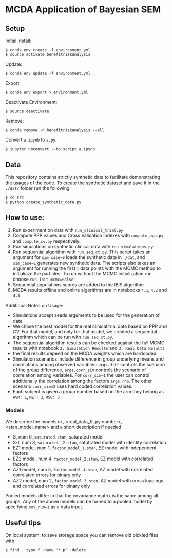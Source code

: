 # MCDA Application of Bayesian SEM

## Setup

Initial install:

    $ conda env create -f environment.yml
    $ source activate benefitriskanalysis

Update:

    $ conda env update -f environment.yml
    
Export: 

    $ conda env export > environment.yml

Deactivate Environment:

    $ source deactivate

Remove:

    $ conda remove -n benefitriskanalysis --all


Convert `a.ipynb` to `a.py`:

    $ jupyter nbconvert --to script a.ipynb

## Data 

This repository contains strictly synthetic data to facilitate demonstrating the usages of the code. To create the synthetic dataset and save it in the `./dat/` folder run the following

    $ cd src
    $ python create_synthetic_data.py


## How to use:

1. Run experiment on data with `run_clinical_trial.py`
2. Compute PPP values and Cross Validation Indexes with `compute_ppp.py` and `compute_cv.py` respectively. 
3. Run simulations on synthetic clinical data with `run_simulations.py`. 
4. Run sequential algorithm with `run_seq_ct.py`. This script takes an argument for `sim_case=0` loads the synthetic data in `./dat`, and `sim_case=1` generates new synthetic data. The scripts also takes an argument for running the first `t` data points with the MCMC method to initialiaze the particles. To run without the MCMC initialization run choose `run_init_mcmc=False`.
5. Sequential populations scores are added to the IBIS algorithm
6. MCDA results offline and online algorithms are in notebooks `4.1`, `4.2` and `4.3`


Additional Notes on Usage: 

* Simulations accept seeds arguments to be used for the generation of data
* We chose the best model for the real clinical trial data based on PPP and CV. For that model, and only for that model, we created a sequential algorithm which can be run with `run_seq_ct.py`. 
* The sequential algorithm results can be checked against the full MCMC results with notebook `2. Simulation Results` and `3. Real Data Results`
* the final results depend on the MCDA weights which are hardcoded. 
* Simulation scenarios include difference in group underlying means and correlations among observed variables: `args.diff` controls the scenario of the group difference, `args.corr_sim` controls the scenario of correlation among variables. For `corr_sim=1` the user can control additionally the correlation among the factors `args.rho`. The other scenario `corr_sim=2`  uses hard coded correlation values. 
* Each subject is given a group number based on the arm they belong as `AVM: 1`, `MET: 2`, `RSG: 3`


### Models

We describe the models in <short name>, <real_data_fit.py number>, <stan_model_name> and a short description if needed

* S, num 0, `saturated.stan`, saturated model
* S-I, num 3, `saturated__2.stan`, satutrated model with identity correlation 
* EZ1 model, num 1, `factor_model_1.stan`, EZ model with independent factors  
* EZ2 model, num 4, `factor_model_2.stan`, EZ model with correlated factors 
* AZ1 model, num 5, `factor_model_4.stan`, AZ model with correlated correlated errors for binary only
* AZ2 model, num 2, `factor_model_3.stan`, AZ model with cross loadings and correlated errors for binary only

Pooled models differ in that the covariance matrix is the same among all groups.
Any of the above models can be turned to a pooled model by specifying `cov_num=1` as a data input.

## Useful tips

On local system, to save storage space you can remove old pickled files with

    $ find . type f -name '*.p' -delete
